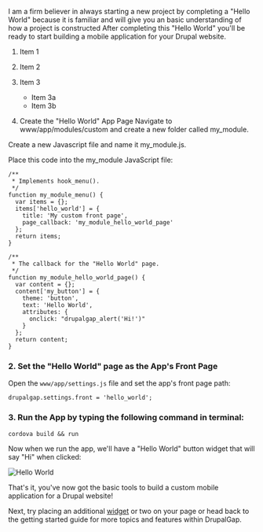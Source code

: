 I am a firm believer in always starting a new project by completing a "Hello World" because it is familiar and will
 give you an basic understanding of how a project is constructed After completing this "Hello World" you'll be ready to 
 start building a mobile application for your Drupal website.

1. Item 1
2. Item 2
3. Item 3
   * Item 3a
   * Item 3b
   
1. Create the "Hello World" App Page
Navigate to www/app/modules/custom and create a new folder called my_module. 

Create a new Javascript file and name it my_module.js.

Place this code into the my_module JavaScript file:
```
/**
 * Implements hook_menu().
 */
function my_module_menu() {
  var items = {};
  items['hello_world'] = {
    title: 'My custom front page',
    page_callback: 'my_module_hello_world_page'
  };
  return items;
}

/**
 * The callback for the "Hello World" page.
 */
function my_module_hello_world_page() {
  var content = {};
  content['my_button'] = {
    theme: 'button',
    text: 'Hello World',
    attributes: {
      onclick: "drupalgap_alert('Hi!')"
    }
  };
  return content;
}
```

### 2. Set the "Hello World" page as the App's Front Page

Open the `www/app/settings.js` file and set the app's front page path:

```
drupalgap.settings.front = 'hello_world';
```

### 3. Run the App by typing the following command in terminal:

```
cordova build && run
```

Now when we run the app, we'll have a "Hello World" button widget that will say "Hi" when clicked:

![Hello World](http://www.drupalgap.org/sites/default/files/hello-world_0.png)

That's it, you've now got the basic tools to build a custom mobile application for a Drupal website!

Next, try placing an additional [widget](Widgets) or two on your page or head back to the getting started guide for more topics and features within DrupalGap.
